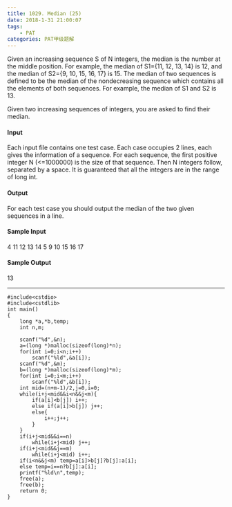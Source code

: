 ```yaml
---
title: 1029. Median (25)
date: 2018-1-31 21:00:07
tags: 
	- PAT
categories: PAT甲级题解
---
```


Given an increasing sequence S of N integers, the median is the number at the middle position. For example, the median of S1={11, 12, 13, 14} is 12, and the median of S2={9, 10, 15, 16, 17} is 15. The median of two sequences is defined to be the median of the nondecreasing sequence which contains all the elements of both sequences. For example, the median of S1 and S2 is 13.

Given two increasing sequences of integers, you are asked to find their median.

#### Input

Each input file contains one test case. Each case occupies 2 lines, each gives the information of a sequence. For each sequence, the first positive integer N (<=1000000) is the size of that sequence. Then N integers follow, separated by a space. It is guaranteed that all the integers are in the range of long int.

#### Output

For each test case you should output the median of the two given sequences in a line.

#### Sample Input
4 11 12 13 14
5 9 10 15 16 17
#### Sample Output
13
***

```
#include<cstdio>
#include<cstdlib>
int main()
{
    long *a,*b,temp;
    int n,m;

    scanf("%d",&n);
    a=(long *)malloc(sizeof(long)*n);
    for(int i=0;i<n;i++)
        scanf("%ld",&a[i]);
    scanf("%d",&m);
    b=(long *)malloc(sizeof(long)*m);
    for(int i=0;i<m;i++)
        scanf("%ld",&b[i]);
    int mid=(n+m-1)/2,j=0,i=0;
    while(i+j<mid&&i<n&&j<m){
        if(a[i]<b[j]) i++;
        else if(a[i]>b[j]) j++;
        else{
            i++;j++;
        }
    }
    if(i+j<mid&&i==n)
        while(i+j<mid) j++;
    if(i+j<mid&&j==m)
        while(i+j<mid) i++;
    if(i<n&&j<m) temp=a[i]>b[j]?b[j]:a[i];
    else temp=i==n?b[j]:a[i];
    printf("%ld\n",temp);
    free(a);
    free(b);
    return 0;
}
```
